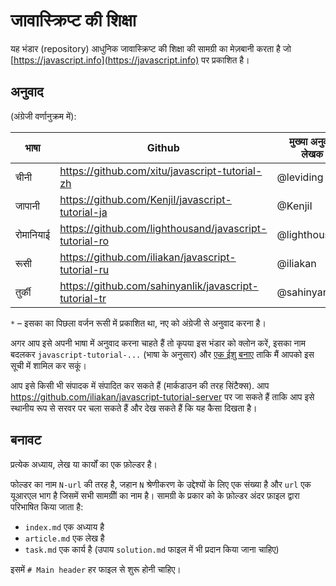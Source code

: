 # जावास्क्रिप्ट की शिक्षा

यह भंडार (repository) आधुनिक जावास्क्रिप्ट की शिक्षा की सामग्री का मेज़बानी करता है जो [https://javascript.info](https://javascript.info) पर प्रकाशित है।

## अनुवाद

(अंग्रेजी वर्णानुक्रम में):

| भाषा | Github | मुख्या अनुवाद लेखक | अनूदित (%) | प्रकाशित |
|----------|--------|-------------------|-----------------|-----------|
| चीनी | https://github.com/xitu/javascript-tutorial-zh | @leviding | ![](http://translate-hook.javascript.info/stats/zh.svg?1) | https://zh.javascript.info |
| जापानी | https://github.com/KenjiI/javascript-tutorial-ja | @KenjiI | ![](http://translate-hook.javascript.info/stats/ja.svg?1) | https://ja.javascript.info |
| रोमानियाई | https://github.com/lighthousand/javascript-tutorial-ro | @lighthousand | started | - |
| रूसी | https://github.com/iliakan/javascript-tutorial-ru | @iliakan | * | https://learn.javascript.ru |
| तुर्की | https://github.com/sahinyanlik/javascript-tutorial-tr | @sahinyanlik | ![](http://translate-hook.javascript.info/stats/tr.svg?1) | - |



`*` – इसका का पिछला वर्जन रूसी में प्रकाशित था, नए को अंग्रेजी से अनुवाद करना है।

अगर आप इसे अपनी भाषा में अनुवाद करना चाहते हैं तो कृपया इस भंडार को क्लोन करें, इसका नाम बदलकर `javascript-tutorial-...` (भाषा के अनुसार) और [एक ईशु बनाए](https://github.com/iliakan/javascript-tutoria-en/issues/new) ताकि मैं आपको इस सूची में शामिल कर सकूं।


आप इसे किसी भी संपादक में संपादित कर सकते हैं (मार्कडाउन की तरह सिंटैक्स).
आप <https://github.com/iliakan/javascript-tutorial-server> पर जा सकते हैं ताकि आप इसे स्थानीय रूप से सरवर पर चला सकते हैं और देख सकते हैं कि यह कैसा दिखता है।

## बनावट

प्रत्येक अध्याय, लेख या कार्यों का एक फ़ोल्डर है।

फोल्डर का नाम `N-url` की तरह है, जहान `N` श्रेणीकरण के उद्देश्यों के लिए एक संख्या है और `url` एक यूआरएल भाग है जिसमें सभी सामग्रीों का नाम है।
सामग्री के प्रकार को के फ़ोल्डर अंदर फ़ाइल द्वारा परिभाषित किया जाता है:

  - `index.md` एक अध्याय है
  - `article.md` एक लेख है
  - `task.md` एक कार्य है (उपाय `solution.md` फाइल में भी प्रदान किया जाना चाहिए)

इसमें `# Main header` हर फाइल से शुरू होनी चाहिए।
